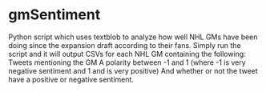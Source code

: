 # gmSentiment
Python script which uses textblob to analyze how well NHL GMs have been doing since the expansion draft according to their fans.
Simply run the script and it will output CSVs for each NHL GM containing the following:
Tweets mentioning the GM
A polarity between -1 and 1 (where -1 is very negative sentiment and 1 and is very positive)
And whether or not the tweet have a positive or negative sentiment.
